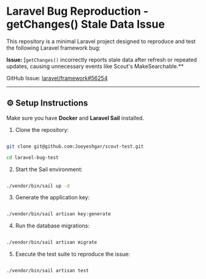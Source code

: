 # Laravel Bug Reproduction - getChanges() Stale Data Issue

This repository is a minimal Laravel project designed to reproduce and test the following Laravel framework bug:

**Issue:** [`getChanges()` incorrectly reports stale data after refresh or repeated updates, causing unnecessary events like Scout's MakeSearchable.\*\*

GitHub Issue: [laravel/framework#56254](https://github.com/laravel/framework/issues/56254)

---

## ⚙️ Setup Instructions

Make sure you have **Docker** and **Laravel Sail** installed.

1. Clone the repository:

```bash

git clone git@github.com:Jooyeshgar/scout-test.git

cd laravel-bug-test

```

2. Start the Sail environment:

```bash

./vendor/bin/sail up -d

```

3. Generate the application key:

```bash

./vendor/bin/sail artisan key:generate

```

4. Run the database migrations:

```bash

./vendor/bin/sail artisan migrate

```

5. Execute the test suite to reproduce the issue:

```bash

./vendor/bin/sail artisan test

```
